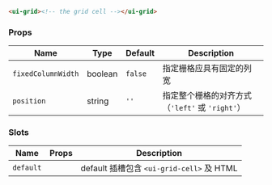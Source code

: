```html
<ui-grid><!-- the grid cell --></ui-grid>
```

### Props

| Name               | Type    | Default | Description                                     |
| ------------------ | ------- | ------- | ----------------------------------------------- |
| `fixedColumnWidth` | boolean | `false` | 指定栅格应具有固定的列宽                        |
| `position`         | string  | `''`    | 指定整个栅格的对齐方式（`'left'` 或 `'right'`） |

### Slots

| Name      | Props | Description                               |
| --------- | ----- | ----------------------------------------- |
| `default` |       | default 插槽包含 `<ui-grid-cell>` 及 HTML |
